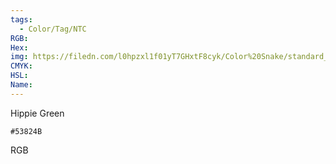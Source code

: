 ```yaml
---
tags:
  - Color/Tag/NTC
RGB:
Hex:
img: https://filedn.com/l0hpzxl1f01yT7GHxtF8cyk/Color%20Snake/standard_csv_to_svg/%23/53824B.svg
CMYK:
HSL:
Name:
---
```

Hippie Green
```palette
#53824B
```
RGB
